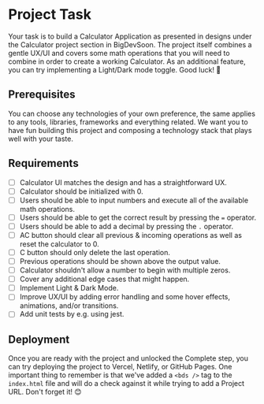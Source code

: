 # Project Task
Your task is to build a Calculator Application as presented in designs under the Calculator project section in BigDevSoon. The project itself combines a gentle UX/UI and covers some math operations that you will need to combine in order to create a working Calculator. As an additional feature, you can try implementing a Light/Dark mode toggle. Good luck! 🎉

## Prerequisites
You can choose any technologies of your own preference, the same applies to any tools, libraries, frameworks and everything related. We want you to have fun building this project and composing a technology stack that plays well with your taste.

## Requirements

- [ ] Calculator UI matches the design and has a straightforward UX.
- [ ] Calculator should be initialized with 0.
- [ ] Users should be able to input numbers and execute all of the available math operations.
- [ ] Users should be able to get the correct result by pressing the `=` operator.
- [ ] Users should be able to add a decimal by pressing the `.` operator.
- [ ] AC button should clear all previous & incoming operations as well as reset the calculator to 0.
- [ ] C button should only delete the last operation.
- [ ] Previous operations should be shown above the output value.
- [ ] Calculator shouldn't allow a number to begin with multiple zeros.
- [ ] Cover any additional edge cases that might happen.
- [ ] Implement Light & Dark Mode.
- [ ] Improve UX/UI by adding error handling and some hover effects, animations, and/or transitions.
- [ ] Add unit tests by e.g. using jest.

## Deployment
Once you are ready with the project and unlocked the Complete step, you can try deploying the project to Vercel, Netlify, or GitHub Pages. One important thing to remember is that we've added a `<bds />` tag to the `index.html` file and will do a check against it while trying to add a Project URL. Don't forget it! 😊
